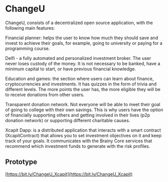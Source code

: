 # ChangeU

ChangeU, consists of a decentralized open source application, with the following main features:

Financial planner: helps the user to know how much they should save and invest to achieve their goals, for example, going to university or paying for a programming course.

Delfi - a fully automated and personalized investment broker. The user never
loses custody of the money. It is not necessary to be banked, have a minimum capital to start, or have previous financial knowledge.

Education and games: the section where users can learn about finance, cryptocurrencies and investments. It has quizzes in the form of trivia and different levels. The more points the user has, the more eligible they will be to receive donations from other users. 

Transparent donation network. Not everyone will be able to meet their goal of going to college with their own savings. This is why users have the option of financially supporting others and getting involved in their lives (p2p donation network) or supporting different charitable causes.


Xcapit Dapp: is a distributed application that interacts with a smart contract (XcapitContract) that allows you to set investment objectives on it and keep track of your goals. It communicates with the Brainy Core services that recommend which investment funds to generate with the risk profiles.


## Prototype
[https://bit.ly/ChangeU_Xcapit](https://bit.ly/ChangeU_Xcapit)

